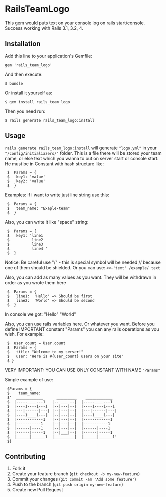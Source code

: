 # RailsTeamLogo

This gem would puts text on your console log on rails start/console.
Success working with Rails 3.1, 3.2, 4.

## Installation

Add this line to your application's Gemfile:

    gem 'rails_team_logo'

And then execute:

    $ bundle

Or install it yourself as:

    $ gem install rails_team_logo

Then you need run:

    $ rails generate rails_team_logo:install

## Usage
 `rails generate rails_team_logo:install` will generate `"logo.yml"` in your `"/config/initialiazers/"` folder.
 This is a file there will be stored your team name, or else text which you wanna to out
 on server start or console start. He must be in Constant with hash structure like:

     $  Params = {
     $   key1: 'value'
     $   key2: 'value'
     $  }

 Examples:
 If i want to write just line string use this:

     $  Params = {
     $   team_name: "Exaple-team"
     $  }

 Also, you can write it like "space" string:

     $  Params = {
     $   key1: 'line1
     $          line2
     $          line3
     $          line4 '
     $  }

 Notice: Be careful use "/" - this is special symbol
          will be needed // because one of them should be shielded.
          Or you can use:
       `<<-'text'
       /example/
       text`

 Also, you can add as many values as you want.
 They will be withdrawn in order as you wrote them here

     $  Params = {
     $   line1:  'Hello' => Should be first
     $   line2:  'World' => Should be second
     $  }

 In console we got:
 "Hello"
 "World"

 Also, you can use rails variables here. Or whatever you want.
 Before you define IMPORTANT constant "Params" you can any rails operations as you wish.
 For example:

     $  user_count = User.count
     $  Params = {
     $   title: "Welcome to my server!"
     $   user: "Here is #{user_count} users on your site"
     $ }

 VERY IMPORTANT: YOU CAN USE ONLY CONSTANT WITH NAME `"Params"`


 Simple example of use:

     $Params = {
     $    team_name:
     $'  ____________      _________    ____________
     $  |-----____---1   |-- ___ --|  |-----____---1
     $  |----1----1---1  |--|---|--|  |----1----1---1
     $  |---|------|---| |--|---|--|  |---|------|---|
     $  |----1____1---|  |--|---|--|  |----1____1---|
     $  |------------1   |--|---|--|  |------------1
     $  |-----------1    |--|---|--|  |-----------1
     $  |------|----1    |--|---|--|  |------|----1
     $  |------|-----1   |--|___|--|  |------|-----1
     $  |______|______1  |_________|  |______|______1'
     $}



## Contributing

1. Fork it
2. Create your feature branch (`git checkout -b my-new-feature`)
3. Commit your changes (`git commit -am 'Add some feature'`)
4. Push to the branch (`git push origin my-new-feature`)
5. Create new Pull Request
